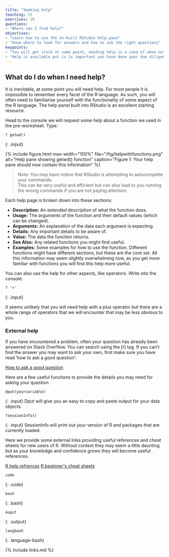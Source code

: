 ```yaml
---
title: "Seeking help"
teaching: 25
exercises: 10
questions:
- "Where can I find help?"
objectives:
- "Learn how to use the in-built RStudio help pane"
- "Know where to look for answers and how to ask the right questions"
keypoints:
- "You will get stuck at some point, needing help is a case of when not if."
- "Help is available put is is important you have done your due diligence and are asking in the correct places in the correct format."
---
```


## What do I do when I need help?

It is inevitable, at some point you will need help. For most people it is impossible to remember every facet of the R language. As such, you will often need to familiarise yourself with the functionality of some aspect of the R language. The help panel built into RStudio is an excellent starting resource.  

Head to the console we will request some help about a function we used in the pre-worksheet. Type:

```
? getwd()
```
{: .input}

{% include figure.html max-width="100%" file="/fig/helpwithfunctions.png" 
alt="Help pane showing getwd() function" caption="Figure 1: Your help pane should now contain this information" %}

>Note: You may have notice that RStudio is attempting to autocomplete your commands.  
> This can be very useful and efficient but can also lead to you running the wrong commands if you are not paying attention.  

Each help page is broken down into these sections:  
* **Description:** An extended description of what the function does.
* **Usage:** The arguments of the function and their default values (which can be changed).
* **Arguments:** An explanation of the data each argument is expecting.
* **Details:** Any important details to be aware of.
* **Value:** The data the function returns.
* **See Also:** Any related functions you might find useful.
* **Examples:** Some examples for how to use the function.
Different functions might have different sections, but these are the core set. All this information may seem slightly overwhelming now, as you get more familiar with functions you will find this help more useful.

You can also use the help for other aspects, like operators. Write into the console:

```
? '+'
```
{: .input}

It seems unlikely that you will need help with a plus operator but there are a whole range of operators that we will encounter that may be less obvious to you.

### External help

If you have encountered a problem, often your question has already been answered on Stack Overflow. You can search using the [r] tag. If you can’t find the answer you may want to ask your own, first make sure you have read ‘how to ask a good question’:

[How to ask a good question](https://www.stackoverflow.com/help/how-to-ask)

Here are a few useful functions to provide the details you may need for asking your question.  

```
dput(yourvariable)
```
{: .input}
Dput will give you an easy to copy and paste output for your data objects.

```
?sessionInfo() 
```
{: .input}
SessionInfo will print out your version of R and packages that are currently loaded. 


Here we provide some external links providing useful references and cheat sheets for new users of R. Without context they may seem a little daunting but as your knowledge and confidence grows they will become useful references.

[R help refrences](https://www.statmethods.net/)
[R beginner's cheat sheets](https://www.datacamp.com/cheat-sheet/getting-started-r)



 ```
code
 ```
 {: .code}


```
bash
```
{: .bash}

```
ouput
```
{: .output}

```
langbash
```
{: .language-bash}

{% include links.md %}

